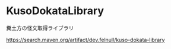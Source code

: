 # KusoDokataLibrary
糞土方の怪文取得ライブラリ

https://search.maven.org/artifact/dev.felnull/kuso-dokata-library
